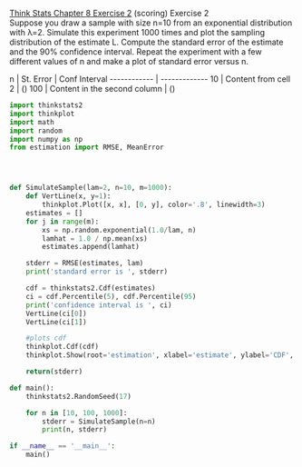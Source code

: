 [Think Stats Chapter 8 Exercise 2](http://greenteapress.com/thinkstats2/html/thinkstats2009.html#toc77) (scoring)
Exercise 2  
Suppose you draw a sample with size n=10 from an exponential distribution with λ=2. Simulate this experiment 1000 times and plot the sampling distribution of the estimate L. Compute the standard error of the estimate and the 90% confidence interval.
Repeat the experiment with a few different values of n and make a plot of standard error versus n.

n | St. Error | Conf Interval
------------ | -------------
10 | Content from cell 2 | ()
100 | Content in the second column | ()

```python
import thinkstats2
import thinkplot
import math
import random
import numpy as np
from estimation import RMSE, MeanError




def SimulateSample(lam=2, n=10, m=1000):
	def VertLine(x, y=1):
		thinkplot.Plot([x, x], [0, y], color='.8', linewidth=3)
	estimates = []
	for j in range(m):
		xs = np.random.exponential(1.0/lam, n)
		lamhat = 1.0 / np.mean(xs)
		estimates.append(lamhat)

	stderr = RMSE(estimates, lam)
	print('standard error is ', stderr)

	cdf = thinkstats2.Cdf(estimates)
	ci = cdf.Percentile(5), cdf.Percentile(95)
	print('confidence interval is ', ci)
	VertLine(ci[0])
	VertLine(ci[1])

	#plots cdf
	thinkplot.Cdf(cdf)
	thinkplot.Show(root='estimation', xlabel='estimate', ylabel='CDF', title='Sampling distribution')

	return(stderr)

def main():
	thinkstats2.RandomSeed(17)

	for n in [10, 100, 1000]:
		stderr = SimulateSample(n=n)
		print(n, stderr)

if __name__ == '__main__':
	main()	
